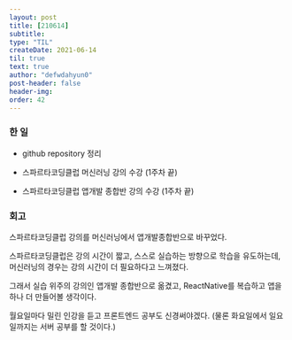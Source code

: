 ```yaml
---
layout: post
title: [210614] 
subtitle:
type: "TIL"
createDate: 2021-06-14
til: true
text: true
author: "defwdahyun0"
post-header: false
header-img: 
order: 42
---
```

### **한 일**

- github repository 정리

- 스파르타코딩클럽 머신러닝 강의 수강 (1주차 끝)

- 스파르타코딩클럽 앱개발 종합반 강의 수강 (1주차 끝)

### **회고**

스파르타코딩클럽 강의를 머신러닝에서 앱개발종합반으로 바꾸었다.

스파르타코딩클럽은 강의 시간이 짧고, 스스로 실습하는 방향으로 학습을 유도하는데, 머신러닝의 경우는 강의 시간이 더 필요하다고 느껴졌다. 

그래서 실습 위주의 강의인 앱개발 종합반으로 옮겼고, ReactNative를 복습하고 앱을 하나 더 만들어볼 생각이다.

월요일마다 밀린 인강을 듣고 프론트엔드 공부도 신경써야겠다. (물론 화요일에서 일요일까지는 서버 공부를 할 것이다.)